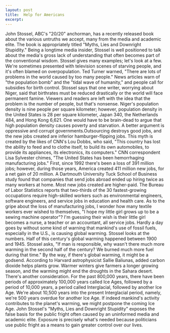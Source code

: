 ```yaml
---
layout: post
title:  Help for Americans
excerpt:
---
```












John Stossel, ABC's "20/20" anchorman, has a recently released book about the various untruths we accept, many from the media and academic elite. The book is appropriately titled "Myths, Lies and Downright Stupidity." Being a longtime media insider, Stossel is well positioned to talk about the media's gross lack of understanding that often becomes part of the conventional wisdom. Stossel gives many examples; let's look at a few. We're sometimes presented with television scenes of starving people, and it's often blamed on overpopulation. Ted Turner warned, "There are lots of problems in the world caused by too many people." News articles warn of "the population bomb" and the "tidal wave of humanity," and people call for subsidies for birth control. Stossel says that one writer, worrying about Niger, said that birthrates must be reduced drastically or the world will face permanent famine. Viewers and readers are left with the idea that the problem is the number of people, but that's nonsense. Niger's population density is nine people per square kilometer; however, population density in the United States is 28 per square kilometer, Japan 340, the Netherlands 484, and Hong Kong 6,621. One would have to be brain-dead to argue that high population density causes poverty and starvation. A better argument is oppressive and corrupt governments.Outsourcing destroys good jobs, and the new jobs created are inferior hamburger-flipping jobs. This myth is created by the likes of CNN's Lou Dobbs, who said, "This country has lost the ability to feed and to clothe itself, to build its own automobiles, to provide its appliances, its electronics, its computers." CNN correspondent Lisa Sylvester chimes, "The United States has been hemorrhaging manufacturing jobs." First, since 1992 there's been a loss of 391 million jobs; however, during those years, America created 411 million new jobs, for a net gain of 20 million. A Dartmouth University Tuck School of Business study found that companies that send jobs abroad ended up hiring twice as many workers at home. Most new jobs created are higher-paid. The Bureau of Labor Statistics reports that two-thirds of the 30 fastest-growing occupations require high-skilled workers such as environmental engineers, software engineers, and service jobs in education and health care. As to the gripe about the loss of manufacturing jobs, I wonder how many textile workers ever wished to themselves, "I hope my little girl grows up to be a sewing machine operator"? I'm guessing their wish is their little girl becomes a nurse, a teacher or an accountant, all service jobs. Hardly a day goes by without some kind of warning that mankind's use of fossil fuels, especially in the U.S., is causing global warming. Stossel looks at the numbers. Half of this century's global warming happened between 1900 and 1945. Stossel asks, "If man is responsible, why wasn't there much more warming in the second half of the century? We burned much more fuel during that time." By the way, if there's global warming, it might be a godsend. According to Harvard astrophysicist Sallie Baliunas, added carbon dioxide helps plants grow. Warmer winters give farmers a longer growing season, and the warming might end the droughts in the Sahara desert. There's another consideration. For the past 800,000 years, there have been periods of approximately 100,000 years called Ice Ages, followed by a period of 10,000 years, a period called Interglacial, followed by another Ice Age. We're about 10,500 years into the present Interglacial period, namely, we're 500 years overdue for another Ice Age. If indeed mankind's activity contributes to the planet's warming, we might postpone the coming Ice Age. John Stossel's "Myths, Lies and Downright Stupidity" exposes the false basis for the public fright often caused by an uninformed media and academic elite. Exposure is precisely what's needed because politicians use public fright as a means to gain greater control over our lives.


